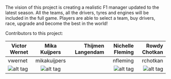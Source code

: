The vision of this project is creating a realistic F1 manager updated to the latest season.
All the teams, all the drivers, tyres and engines will be included in the full game.
Players are able to select a team, buy drivers, race, upgrade and become the best in the world!



Contributors to this project:

| Victor Wernet | Mika Kuijpers | Thijmen Langendam      | Nichelle Fleming | Rowdy Chotkan |
| ------------- |:-------------:| ----------------------:|-----------------:|--------------:|
| vwernet       | mikakuijpers  |                        | nfleming         |rchotkan       |
| ![alt tag](http://tinyurl.com/haegpqr "Victor Wernet")| ![alt tag](https://s22.postimg.org/p0shwlzfz/image.png "Mika Kuijpers")  |                        |![alt tag](http://tinyurl.com/gsxds2g "Nichelle Fleming") |![alt tag](https://goo.gl/jofBVB "Rowdy Chotkan")|


